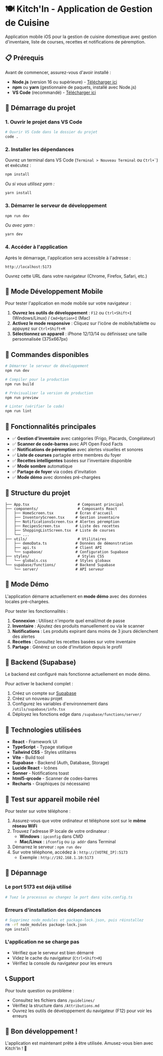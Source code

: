 # 🍽️ Kitch'In - Application de Gestion de Cuisine

Application mobile iOS pour la gestion de cuisine domestique avec gestion d'inventaire, liste de courses, recettes et notifications de péremption.

## 📋 Prérequis

Avant de commencer, assurez-vous d'avoir installé :

- **Node.js** (version 16 ou supérieure) - [Télécharger ici](https://nodejs.org/)
- **npm** ou **yarn** (gestionnaire de paquets, installé avec Node.js)
- **VS Code** (recommandé) - [Télécharger ici](https://code.visualstudio.com/)

## 🚀 Démarrage du projet

### 1. Ouvrir le projet dans VS Code

```bash
# Ouvrir VS Code dans le dossier du projet
code .
```

### 2. Installer les dépendances

Ouvrez un terminal dans VS Code (`Terminal > Nouveau Terminal` ou `` Ctrl+` ``) et exécutez :

```bash
npm install
```

*Ou si vous utilisez yarn :*
```bash
yarn install
```

### 3. Démarrer le serveur de développement

```bash
npm run dev
```

*Ou avec yarn :*
```bash
yarn dev
```

### 4. Accéder à l'application

Après le démarrage, l'application sera accessible à l'adresse :
```
http://localhost:5173
```

Ouvrez cette URL dans votre navigateur (Chrome, Firefox, Safari, etc.)

## 📱 Mode Développement Mobile

Pour tester l'application en mode mobile sur votre navigateur :

1. **Ouvrez les outils de développement** : `F12` ou `Ctrl+Shift+I` (Windows/Linux) / `Cmd+Option+I` (Mac)
2. **Activez le mode responsive** : Cliquez sur l'icône de mobile/tablette ou appuyez sur `Ctrl+Shift+M`
3. **Sélectionnez un appareil** : iPhone 12/13/14 ou définissez une taille personnalisée (375x667px)

## 🔧 Commandes disponibles

```bash
# Démarrer le serveur de développement
npm run dev

# Compiler pour la production
npm run build

# Prévisualiser la version de production
npm run preview

# Linter (vérifier le code)
npm run lint
```

## 🎯 Fonctionnalités principales

- ✅ **Gestion d'inventaire** avec catégories (Frigo, Placards, Congélateur)
- ✅ **Scanner de code-barres** avec API Open Food Facts
- ✅ **Notifications de péremption** avec alertes visuelles et sonores
- ✅ **Liste de courses** partagée entre membres du foyer
- ✅ **Recettes intelligentes** basées sur l'inventaire disponible
- ✅ **Mode sombre** automatique
- ✅ **Partage de foyer** via codes d'invitation
- ✅ **Mode démo** avec données pré-chargées

## 📂 Structure du projet

```
├── App.tsx                      # Composant principal
├── components/                  # Composants React
│   ├── HomeScreen.tsx          # Écran d'accueil
│   ├── InventoryScreen.tsx     # Gestion inventaire
│   ├── NotificationsScreen.tsx # Alertes péremption
│   ├── RecipesScreen.tsx       # Liste des recettes
│   ├── ShoppingListScreen.tsx  # Liste de courses
│   └── ...
├── utils/                       # Utilitaires
│   ├── demoData.ts             # Données de démonstration
│   ├── api.ts                  # Client API
│   └── supabase/               # Configuration Supabase
├── styles/                      # Styles CSS
│   └── globals.css             # Styles globaux
└── supabase/functions/         # Backend Supabase
    └── server/                 # API serveur
```

## 🌙 Mode Démo

L'application démarre actuellement en **mode démo** avec des données locales pré-chargées.

Pour tester les fonctionnalités :
1. **Connexion** : Utilisez n'importe quel email/mot de passe
2. **Inventaire** : Ajoutez des produits manuellement ou via le scanner
3. **Notifications** : Les produits expirant dans moins de 3 jours déclenchent des alertes
4. **Recettes** : Consultez les recettes basées sur votre inventaire
5. **Partage** : Générez un code d'invitation depuis le profil

## 🔐 Backend (Supabase)

Le backend est configuré mais fonctionne actuellement en mode démo.

Pour activer le backend complet :
1. Créez un compte sur [Supabase](https://supabase.com)
2. Créez un nouveau projet
3. Configurez les variables d'environnement dans `/utils/supabase/info.tsx`
4. Déployez les fonctions edge dans `/supabase/functions/server/`

## 🎨 Technologies utilisées

- **React** - Framework UI
- **TypeScript** - Typage statique
- **Tailwind CSS** - Styles utilitaires
- **Vite** - Build tool
- **Supabase** - Backend (Auth, Database, Storage)
- **Lucide React** - Icônes
- **Sonner** - Notifications toast
- **html5-qrcode** - Scanner de codes-barres
- **Recharts** - Graphiques (si nécessaire)

## 📱 Test sur appareil mobile réel

Pour tester sur votre téléphone :

1. Assurez-vous que votre ordinateur et téléphone sont sur le **même réseau WiFi**
2. Trouvez l'adresse IP locale de votre ordinateur :
   - **Windows** : `ipconfig` dans CMD
   - **Mac/Linux** : `ifconfig` ou `ip addr` dans Terminal
3. Démarrez le serveur : `npm run dev`
4. Sur votre téléphone, accédez à : `http://[VOTRE_IP]:5173`
   - Exemple : `http://192.168.1.10:5173`

## 🐛 Dépannage

### Le port 5173 est déjà utilisé
```bash
# Tuez le processus ou changez le port dans vite.config.ts
```

### Erreurs d'installation des dépendances
```bash
# Supprimez node_modules et package-lock.json, puis réinstallez
rm -rf node_modules package-lock.json
npm install
```

### L'application ne se charge pas
- Vérifiez que le serveur est bien démarré
- Videz le cache du navigateur (`Ctrl+Shift+R`)
- Vérifiez la console du navigateur pour les erreurs

## 📞 Support

Pour toute question ou problème :
- Consultez les fichiers dans `/guidelines/`
- Vérifiez la structure dans `/Attributions.md`
- Ouvrez les outils de développement du navigateur (F12) pour voir les erreurs

## 🎉 Bon développement !

L'application est maintenant prête à être utilisée. Amusez-vous bien avec Kitch'In ! 🚀
